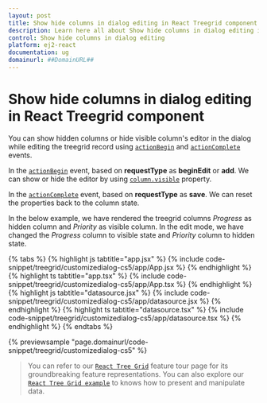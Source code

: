 ```yaml
---
layout: post
title: Show hide columns in dialog editing in React Treegrid component | Syncfusion
description: Learn here all about Show hide columns in dialog editing in Syncfusion React Treegrid component of Syncfusion Essential JS 2 and more.
control: Show hide columns in dialog editing 
platform: ej2-react
documentation: ug
domainurl: ##DomainURL##
---
```


# Show hide columns in dialog editing in React Treegrid component

You can show hidden columns or hide visible column's editor in the dialog while editing the treegrid record using [`actionBegin`](https://ej2.syncfusion.com/react/documentation/api/treegrid/#actionbegin) and [`actionComplete`](https://ej2.syncfusion.com/react/documentation/api/treegrid/#actioncomplete) events.

In the [`actionBegin`](https://ej2.syncfusion.com/react/documentation/api/treegrid/#actionbegin) event, based on **requestType** as **beginEdit** or  **add**. We can show or hide the editor by using [`column.visible`](https://ej2.syncfusion.com/react/documentation/api/treegrid/column/#visible) property.

In the [`actionComplete`](https://ej2.syncfusion.com/react/documentation/api/treegrid/#actioncomplete) event, based on **requestType** as **save**. We can reset the properties back to the column state.

In the below example, we have rendered the treegrid columns *Progress* as hidden column and *Priority* as visible column. In the edit mode, we have changed the *Progress* column to visible state and *Priority* column to hidden state.

{% tabs %}
{% highlight js tabtitle="app.jsx" %}
{% include code-snippet/treegrid/customizedialog-cs5/app/App.jsx %}
{% endhighlight %}
{% highlight ts tabtitle="app.tsx" %}
{% include code-snippet/treegrid/customizedialog-cs5/app/App.tsx %}
{% endhighlight %}
{% highlight js tabtitle="datasource.jsx" %}
{% include code-snippet/treegrid/customizedialog-cs5/app/datasource.jsx %}
{% endhighlight %}
{% highlight ts tabtitle="datasource.tsx" %}
{% include code-snippet/treegrid/customizedialog-cs5/app/datasource.tsx %}
{% endhighlight %}
{% endtabs %}

 {% previewsample "page.domainurl/code-snippet/treegrid/customizedialog-cs5" %}

> You can refer to our [`React Tree Grid`](https://www.syncfusion.com/react-components/react-tree-grid) feature tour page for its groundbreaking feature representations. You can also explore our [`React Tree Grid example`](https://ej2.syncfusion.com/react/demos/#/material/treegrid/treegrid-overview) to knows how to present and manipulate data.
